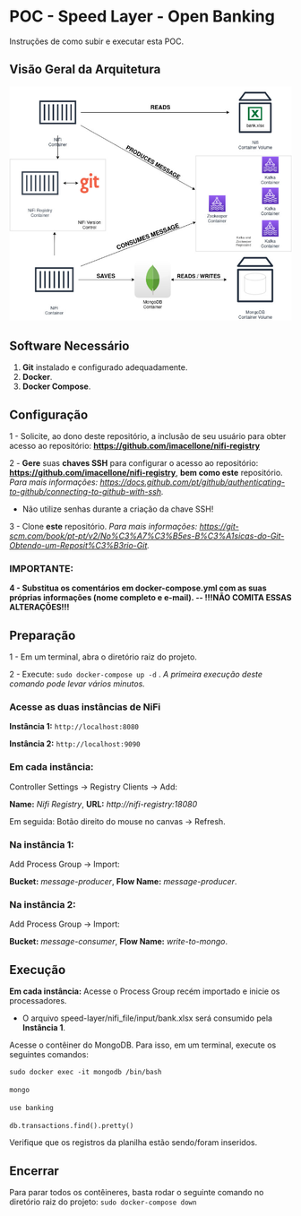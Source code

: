 

# POC - Speed Layer - Open Banking

Instruções de como subir e executar esta POC.

## Visão Geral da Arquitetura

![Arquitetura - Visão Geral](SpeedLayer.jpg)

## Software Necessário

 1. **Git** instalado e configurado adequadamente.
 2. **Docker**.
 3. **Docker Compose**.

## Configuração

1 - Solicite, ao dono deste repositório, a inclusão de seu usuário para obter acesso ao repositório: **https://github.com/imacellone/nifi-registry**

2 -  **Gere** suas **chaves SSH** para configurar o acesso ao repositório: **https://github.com/imacellone/nifi-registry**, **bem como este** repositório. *Para mais informações: https://docs.github.com/pt/github/authenticating-to-github/connecting-to-github-with-ssh.*

 - Não utilize senhas durante a criação da chave SSH!
 
 3 - Clone **este** repositório. *Para mais informações: https://git-scm.com/book/pt-pt/v2/No%C3%A7%C3%B5es-B%C3%A1sicas-do-Git-Obtendo-um-Reposit%C3%B3rio-Git.*

### IMPORTANTE:
**4 - Substitua os comentários em docker-compose.yml com as suas próprias informações (nome completo e e-mail). -- !!!NÃO COMITA ESSAS ALTERAÇÕES!!!**

## Preparação

1 - Em um terminal, abra o diretório raiz do projeto.

2 - Execute: `sudo docker-compose up -d` .  *A primeira execução deste comando pode levar vários minutos.*

### Acesse as duas instâncias de NiFi
**Instância 1:** `http://localhost:8080`

**Instância 2:** `http://localhost:9090`


### Em cada instância:
Controller Settings -> Registry Clients -> Add:

**Name:** *Nifi Registry*, **URL:** *http://nifi-registry:18080*

Em seguida: Botão direito do mouse no canvas -> Refresh.


### Na instância 1:
Add Process Group -> Import:

**Bucket:** *message-producer*, **Flow Name:** *message-producer*.


### Na instância 2:
Add Process Group -> Import:

**Bucket:** *message-consumer*, **Flow Name:** *write-to-mongo*.


## Execução
**Em cada instância:**  Acesse o Process Group recém importado e inicie os processadores.
 - O arquivo speed-layer/nifi_file/input/bank.xlsx será consumido pela **Instância 1**.
 
 Acesse o contêiner do MongoDB. Para isso, em um terminal, execute os seguintes comandos:

    sudo docker exec -it mongodb /bin/bash
        
    mongo

    use banking

    db.transactions.find().pretty()

Verifique que os registros da planilha estão sendo/foram inseridos.

## Encerrar
Para parar todos os contêineres, basta rodar o seguinte comando no diretório raiz do projeto: 
`sudo docker-compose down`
